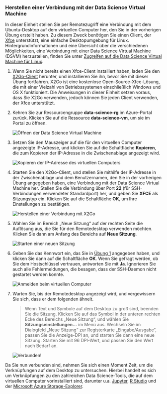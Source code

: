 ### <a name="connect-to-the-data-science-vm"></a>Herstellen einer Verbindung mit der Data Science Virtual Machine

In dieser Einheit stellen Sie per Remotezugriff eine Verbindung mit dem Ubuntu-Desktop auf dem virtuellen Computer her, den Sie in der vorherigen Übung erstellt haben. Zu diesem Zweck benötigen Sie einen Client, der [Xfce](https://xfce.org/) unterstützt, eine einfache Desktopumgebung für Linux. Hintergrundinformationen und eine Übersicht über die verschiedenen Möglichkeiten, eine Verbindung mit einer Data Science Virtual Machine (DSVM) herzustellen, finden Sie unter [Zugreifen auf die Data Science Virtual Machine für Linux](https://docs.microsoft.com/azure/machine-learning/data-science-virtual-machine/dsvm-ubuntu-intro#how-to-access-the-data-science-virtual-machine-for-linux).

1. Wenn Sie nicht bereits einen Xfce-Client installiert haben, laden Sie den [X2Go-Client](https://wiki.x2go.org/doku.php/download:start) herunter, und installieren Sie ihn, bevor Sie mit dieser Übung fortfahren. X2Go ist eine kostenlose Open-Source-Xfce-Lösung, die mit einer Vielzahl von Betriebssystemen einschließlich Windows und OS X funktioniert. Die Anweisungen in dieser Einheit setzen voraus, dass Sie X2Go verwenden, jedoch können Sie jeden Client verwenden, der Xfce unterstützt.

1. Kehren Sie zur Ressourcengruppe **data-science-rg** im Azure-Portal zurück. Klicken Sie auf die Ressource **data-science-vm**, um sie im Portal zu öffnen.

    ![Öffnen der Data Science Virtual Machine](../media-draft/2-open-data-science-vm.png)

1. Setzen Sie den Mauszeiger auf die für den virtuellen Computer angezeigte IP-Adresse, und klicken Sie auf die Schaltfläche **Kopieren**, die zum Kopieren der IP-Adresse in die Zwischenablage angezeigt wird.

    ![Kopieren der IP-Adresse des virtuellen Computers](../media-draft/2-copy-ip-address.png)

1. Starten Sie den X2Go-Client, und stellen Sie mithilfe der IP-Adresse in der Zwischenablage und dem Benutzernamen, den Sie in der vorherigen Übung angegeben haben, eine Verbindung mit der Data Science Virtual Machine her. Stellen Sie die Verbindung über Port **22** (für SSH-Verbindungen verwendeter Standardport) her, und geben Sie **XFCE** als Sitzungstyp ein. Klicken Sie auf die Schaltfläche **OK**, um Ihre Einstellungen zu bestätigen.

    ![Herstellen einer Verbindung mit X2Go](../media-draft/2-new-session-1.png)

1. Wählen Sie im Bereich „Neue Sitzung“ auf der rechten Seite die Auflösung aus, die Sie für den Remotedesktop verwenden möchten. Klicken Sie dann am Anfang des Bereichs auf **Neue Sitzung**.

    ![Starten einer neuen Sitzung](../media-draft/2-new-session-2.png)

1. Geben Sie das Kennwort ein, das Sie in [Übung 1](#Exercise1) angegeben haben, und klicken Sie dann auf die Schaltfläche **OK**. Wenn Sie gefragt werden, ob Sie dem Hostschlüssel vertrauen, antworten Sie mit **Ja**. Ignorieren Sie auch alle Fehlermeldungen, die besagen, dass der SSH-Daemon nicht gestartet werden konnte.

    ![Anmelden beim virtuellen Computer](../media-draft/2-new-session-3.png)

1. Warten Sie, bis der Remotedesktop angezeigt wird, und vergewissern Sie sich, dass er dem folgenden ähnelt.

    > Wenn Text und Symbole auf dem Desktop zu groß sind, beenden Sie die Sitzung. Klicken Sie auf das Symbol in der unteren rechten Ecke des Bereichs „Neue Sitzung“, und wählen Sie **Sitzungseinstellungen...**  im Menü aus. Wechseln Sie im Dialogfeld „Neue Sitzung“ zur Registerkarte „Eingabe/Ausgabe“, passen Sie die Anzeige-DPI an, und starten Sie dann eine neue Sitzung. Starten Sie mit 96 DPI-Wert, und passen Sie den Wert nach Bedarf an.

    ![Verbunden!](../media-draft/2-ubuntu-desktop.png)

Da Sie nun verbunden sind, nehmen Sie sich einen Moment Zeit, um die Verknüpfungen auf dem Desktop zu untersuchen. Hierbei handelt es sich um Verknüpfungen zu den zahlreichen Data Science-Tools, die auf dem virtuellen Computer vorinstalliert sind, darunter u.a. [Jupyter](http://jupyter.org/), [R Studio](https://www.rstudio.com/) und der [Microsoft Azure Storage-Explorer](https://azure.microsoft.com/features/storage-explorer/).